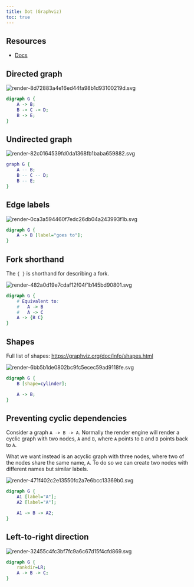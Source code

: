 ```yaml
---
title: Dot (Graphviz)
toc: true
---
```


## Resources

- [Docs](https://graphviz.org/documentation/)

## Directed graph

![render-8d72883a4e16ed44fa98b1d93100219d.svg](/resource/diagrams/render-8d72883a4e16ed44fa98b1d93100219d.svg)

```dot render
digraph G {
    A -> B;
    B -> C -> D;
    B -> E;
}
```

## Undirected graph

![render-82c0164539fd0da1368fb1baba659882.svg](/resource/diagrams/render-82c0164539fd0da1368fb1baba659882.svg)

```dot render
graph G {
    A -- B;
    B -- C -- D;
    B -- E;
}
```

## Edge labels

![render-0ca3a594460f7edc26db04a243993f1b.svg](/resource/diagrams/render-0ca3a594460f7edc26db04a243993f1b.svg)

```dot render
digraph G {
    A -> B [label="goes to"];
}
```

## Fork shorthand

The `{ }` is shorthand for describing a fork.

![render-482a0d19e7cdaf12f04f1b145bd90801.svg](/resource/diagrams/render-482a0d19e7cdaf12f04f1b145bd90801.svg)

```dot render
digraph G {
    # Equivalent to:
    #   A -> B
    #   A -> C
    A -> {B C}
}
```

## Shapes

Full list of shapes: https://graphviz.org/doc/info/shapes.html

![render-6bb5b1de0802bc9fc5ecec59ad9118fe.svg](/resource/diagrams/render-6bb5b1de0802bc9fc5ecec59ad9118fe.svg)

```dot render
digraph G {
    B [shape=cylinder];

    A -> B;
}
```

## Preventing cyclic dependencies

Consider a graph `A -> B -> A`. Normally the render engine will render a cyclic
graph with two nodes, `A` and `B`, where `A` points to `B` and `B` points back
to `A`.

What we want instead is an acyclic graph with three nodes, where two of the
nodes share the same name, `A`. To do so we can create two nodes with different
names but similar labels.

![render-471f402c2e13550fc2a7e6bcc13369b0.svg](/resource/diagrams/render-471f402c2e13550fc2a7e6bcc13369b0.svg)

```dot render
digraph G {
    A1 [label="A"];
    A2 [label="A"];

    A1 -> B -> A2;
}
```

## Left-to-right direction

![render-32455c4fc3bf7fc9a6c67d15f4cfd869.svg](/resource/diagrams/render-32455c4fc3bf7fc9a6c67d15f4cfd869.svg)

```dot render
digraph G {
    rankdir=LR;
    A -> B -> C;
}
```

